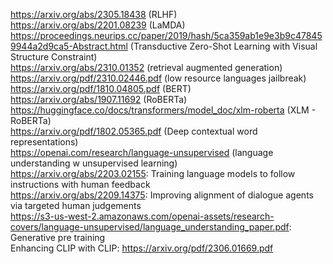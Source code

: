 https://arxiv.org/abs/2305.18438 (RLHF)  
https://arxiv.org/abs/2201.08239 (LaMDA)  
https://proceedings.neurips.cc/paper/2019/hash/5ca359ab1e9e3b9c478459944a2d9ca5-Abstract.html (Transductive Zero-Shot Learning with Visual Structure Constraint)  
https://arxiv.org/abs/2310.01352 (retrieval augmented generation)  
https://arxiv.org/pdf/2310.02446.pdf (low resource languages jailbreak)  
https://arxiv.org/pdf/1810.04805.pdf (BERT)  
https://arxiv.org/abs/1907.11692 (RoBERTa)  
https://huggingface.co/docs/transformers/model_doc/xlm-roberta (XLM - RoBERTa)   
https://arxiv.org/pdf/1802.05365.pdf (Deep contextual word representations)  
https://openai.com/research/language-unsupervised (language understanding w unsupervised learning)  
https://arxiv.org/abs/2203.02155: Training language models to follow instructions with human feedback  
https://arxiv.org/abs/2209.14375: Improving alignment of dialogue agents via targeted human judgements  
https://s3-us-west-2.amazonaws.com/openai-assets/research-covers/language-unsupervised/language_understanding_paper.pdf: Generative pre training  
Enhancing CLIP with CLIP: https://arxiv.org/pdf/2306.01669.pdf  
